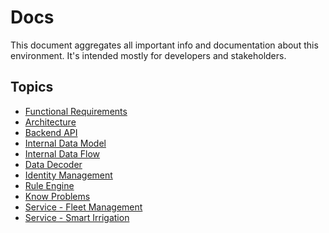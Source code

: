 # Docs

This document aggregates all important info and documentation about this environment.
It's intended mostly for developers and stakeholders.

## Topics

- [Functional Requirements](req/README.md)
- [Architecture](architecture/README.md)
- [Backend API](api/README.md)
- [Internal Data Model](model/README.md)
- [Internal Data Flow](flow/README.md)
- [Data Decoder](data-decoder/README.md)
- [Identity Management](identity-management/README.md)
- [Rule Engine](rule-engine/README.md)
- [Know Problems](problems/README.md)
- [Service - Fleet Management](services/fleet-management/README.md)
- [Service - Smart Irrigation](services/smart-irrigation/README.md)
